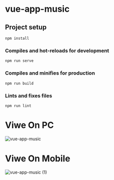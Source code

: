 # vue-app-music

## Project setup
```
npm install
```

### Compiles and hot-reloads for development
```
npm run serve
```

### Compiles and minifies for production
```
npm run build
```

### Lints and fixes files
```
npm run lint
```


# Viwe On PC
![vue-app-music](https://user-images.githubusercontent.com/75854041/119584173-cc197600-bdd0-11eb-9fbd-a0f22844d4a3.png)

# Viwe On Mobile 
![vue-app-music (1)](https://user-images.githubusercontent.com/75854041/119584488-4c3fdb80-bdd1-11eb-8e0e-0dc2616e177a.png)


